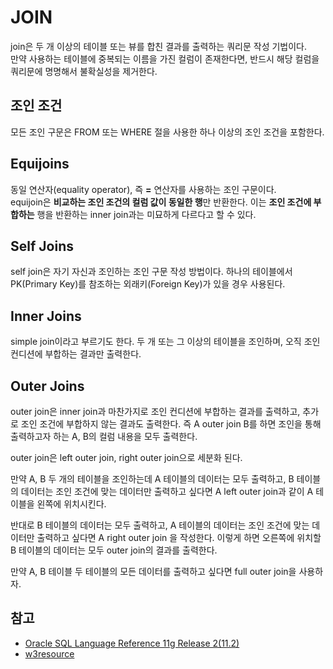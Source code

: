# JOIN

join은 두 개 이상의 테이블 또는 뷰를 합친 결과를 출력하는 쿼리문 작성 기법이다.  
만약 사용하는 테이블에 중복되는 이름을 가진 컬럼이 존재한다면, 반드시 해당 컬럼을 쿼리문에 명명해서 불확실성을 제거한다.  

## 조인 조건

모든 조인 구문은 FROM 또는 WHERE 절을 사용한 하나 이상의 조인 조건을 포함한다.

## Equijoins

동일 연산자(equality operator), 즉 **=** 연산자를 사용하는 조인 구문이다.  
equijoin은 **비교하는 조인 조건의 컬럼 값이 동일한 행**만 반환한다. 이는 **조인 조건에 부합하는** 행을 반환하는 inner join과는 미묘하게 다르다고 할 수 있다. 

## Self Joins

self join은 자기 자신과 조인하는 조인 구문 작성 방법이다. 하나의 테이블에서 PK(Primary Key)를 참조하는 외래키(Foreign Key)가 있을 경우 사용된다. 

## Inner Joins

simple join이라고 부르기도 한다. 두 개 또는 그 이상의 테이블을 조인하며, 오직 조인 컨디션에 부합하는 결과만 출력한다. 

## Outer Joins

outer join은 inner join과 마찬가지로 조인 컨디션에 부합하는 결과를 출력하고, 추가로 조인 조건에 부합하지 않는 결과도 출력한다. 즉 A outer join B를 하면 조인을 통해 출력하고자 하는 A, B의 컬럼 내용을 모두 출력한다.

outer join은 left outer join, right outer join으로 세분화 된다. 

만약 A, B 두 개의 테이블을 조인하는데 A 테이블의 데이터는 모두 출력하고, B 테이블의 데이터는 조인 조건에 맞는 데이터만 출력하고 싶다면 A left outer join과 같이 A 테이블을 왼쪽에 위치시킨다.

반대로 B 테이블의 데이터는 모두 출력하고, A 테이블의 데이터는 조인 조건에 맞는 데이터만 출력하고 싶다면 A right outer join 을 작성한다. 이렇게 하면 오른쪽에 위치할 B 테이블의 데이터는 모두 outer join의 결과를 출력한다.

만약 A, B 테이블 두 테이블의 모든 데이터를 출력하고 싶다면 full outer join을 사용하자.

## 참고
* [Oracle SQL Language Reference 11g Release 2(11.2)](https://docs.oracle.com/cd/E11882_01/server.112/e41084/title.htm)
* [w3resource](https://www.w3resource.com/sql/tutorials.php)
